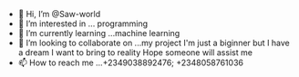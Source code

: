 - 👋 Hi, I’m @Saw-world
- 👀 I’m interested in ... programming
- 🌱 I’m currently learning ...machine learning
- 💞️ I’m looking to collaborate on ...my project 
I'm just a biginner but I have a dream I want to bring to reality 
Hope someone will assist me
- 📫 How to reach me ...+2349038892476; +2348058761036

<!---
Saw-world/Saw-world is a ✨ special ✨ repository because its `README.md` (this file) appears on your GitHub profile.
You can click the Preview link to take a look at your changes.
--->

